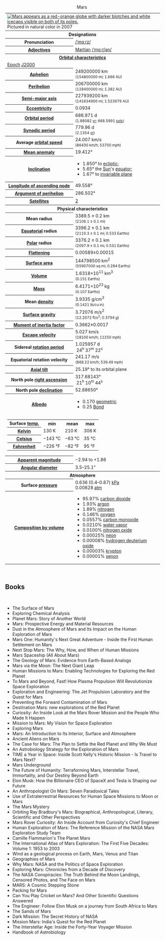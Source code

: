 <table class="infobox"><caption class="fn org">Mars&nbsp;</caption>
<tbody>
<tr>
<td colspan="2"><a class="image" title="Mars appears as a red-orange globe with darker blotches and white icecaps visible on both of its poles." href="mars.png"><img src="mars.png" srcset="mars.png" alt="Mars appears as a red-orange globe with darker blotches and white icecaps visible on both of its poles." width="220" height="220" data-file-width="2205" data-file-height="2205" /></a>
<div>Pictured in natural color in 2007</div>
</td>
</tr>
<tr>
<th colspan="2">Designations</th>
</tr>
<tr>
<th scope="row">Pronunciation</th>
<td><span class="rt-commentedText nowrap"><span class="IPA nopopups noexcerpt"><a title="Help:IPA/English" href="https://en.wikipedia.org/wiki/Help:IPA/English">/<span title="/ˈ/: primary stress follows">ˈ</span><span title="'m' in 'my'">m</span><span title="/ɑːr/: 'ar' in 'far'">ɑːr</span><span title="'z' in 'zoom'">z</span>/</a></span>&nbsp;</span></td>
</tr>
<tr>
<th scope="row"><a title="List of adjectivals and demonyms of astronomical bodies" href="https://en.wikipedia.org/wiki/List_of_adjectivals_and_demonyms_of_astronomical_bodies">Adjectives</a></th>
<td><a title="Martian" href="https://en.wikipedia.org/wiki/Martian">Martian</a>&nbsp;<span class="rt-commentedText nowrap"><span class="IPA nopopups noexcerpt"><a title="Help:IPA/English" href="https://en.wikipedia.org/wiki/Help:IPA/English">/<span title="/ˈ/: primary stress follows">ˈ</span><span title="'m' in 'my'">m</span><span title="/ɑːr/: 'ar' in 'far'">ɑːr</span><span title="/ʃ/: 'sh' in 'shy'">ʃ</span><span title="/ən/: 'on' in 'button'">ən</span>/</a></span></span></td>
</tr>
<tr>
<th colspan="2"><a title="Osculating orbit" href="https://en.wikipedia.org/wiki/Osculating_orbit">Orbital characteristics</a></th>
</tr>
<tr>
<td colspan="2"><a title="Epoch (astronomy)" href="https://en.wikipedia.org/wiki/Epoch_(astronomy)">Epoch</a>&nbsp;<a class="mw-redirect" title="J2000" href="https://en.wikipedia.org/wiki/J2000">J2000</a></td>
</tr>
<tr>
<th scope="row"><a class="mw-redirect" title="Perihelion and aphelion" href="https://en.wikipedia.org/wiki/Perihelion_and_aphelion">Aphelion</a></th>
<td>249200000&nbsp;km<br /><small>(154800000&nbsp;mi; 1.666&nbsp;AU)</small></td>
</tr>
<tr>
<th scope="row"><a class="mw-redirect" title="Perihelion and aphelion" href="https://en.wikipedia.org/wiki/Perihelion_and_aphelion">Perihelion</a></th>
<td>206700000&nbsp;km<br /><small>(128400000&nbsp;mi; 1.382&nbsp;AU)</small></td>
</tr>
<tr>
<th scope="row">
<div><a title="Semi-major and semi-minor axes" href="https://en.wikipedia.org/wiki/Semi-major_and_semi-minor_axes">Semi-major axis</a></div>
</th>
<td>227939200&nbsp;km<br /><small>(141634900&nbsp;mi;&nbsp;1.523679&nbsp;AU)</small></td>
</tr>
<tr>
<th scope="row"><a title="Orbital eccentricity" href="https://en.wikipedia.org/wiki/Orbital_eccentricity">Eccentricity</a></th>
<td><span class="nowrap">0.0934</span></td>
</tr>
<tr>
<th scope="row">
<div><a title="Orbital period" href="https://en.wikipedia.org/wiki/Orbital_period">Orbital period</a></div>
</th>
<td>686.971&nbsp;d<br /><small>(1.88082&nbsp;<a class="mw-redirect" title="Annum" href="https://en.wikipedia.org/wiki/Annum">yr</a>;&nbsp;<span class="nowrap">668.5991</span>&nbsp;<a title="Timekeeping on Mars" href="https://en.wikipedia.org/wiki/Timekeeping_on_Mars">sols</a>)</small></td>
</tr>
<tr>
<th scope="row">
<div><a title="Orbital period" href="https://en.wikipedia.org/wiki/Orbital_period">Synodic period</a></div>
</th>
<td>779.96&nbsp;d<br /><small>(2.1354&nbsp;<a class="mw-redirect" title="Annum" href="https://en.wikipedia.org/wiki/Annum">yr</a>)</small></td>
</tr>
<tr>
<th scope="row">
<div>Average&nbsp;<a title="Orbital speed" href="https://en.wikipedia.org/wiki/Orbital_speed">orbital speed</a></div>
</th>
<td>24.007&nbsp;km/s<br /><small>(86430&nbsp;km/h;&nbsp;53700&nbsp;mph)</small></td>
</tr>
<tr>
<th scope="row">
<div><a title="Mean anomaly" href="https://en.wikipedia.org/wiki/Mean_anomaly">Mean anomaly</a></div>
</th>
<td>19.412&deg;</td>
</tr>
<tr>
<th scope="row"><a title="Orbital inclination" href="https://en.wikipedia.org/wiki/Orbital_inclination">Inclination</a></th>
<td>
<div class="plainlist nowrap">
<ul>
<li><span class="nowrap">1.850&deg;</span>&nbsp;to&nbsp;<a title="Ecliptic" href="https://en.wikipedia.org/wiki/Ecliptic">ecliptic</a>;</li>
<li><span class="nowrap">5.65&deg;</span>&nbsp;the&nbsp;<a title="Sun" href="https://en.wikipedia.org/wiki/Sun">Sun</a>'s&nbsp;<a title="Equator" href="https://en.wikipedia.org/wiki/Equator">equator</a>;</li>
<li><span class="nowrap">1.67&deg;</span>&nbsp;to&nbsp;<a title="Invariable plane" href="https://en.wikipedia.org/wiki/Invariable_plane">invariable plane</a></li>
</ul>
</div>
</td>
</tr>
<tr>
<th scope="row">
<div><a title="Longitude of the ascending node" href="https://en.wikipedia.org/wiki/Longitude_of_the_ascending_node">Longitude&nbsp;of ascending&nbsp;node</a></div>
</th>
<td><span class="nowrap">49.558&deg;</span></td>
</tr>
<tr>
<th scope="row">
<div><a title="Argument of periapsis" href="https://en.wikipedia.org/wiki/Argument_of_periapsis">Argument&nbsp;of perihelion</a></div>
</th>
<td><span class="nowrap">286.502&deg;</span></td>
</tr>
<tr>
<th scope="row"><a title="Natural satellite" href="https://en.wikipedia.org/wiki/Natural_satellite">Satellites</a></th>
<td><a title="Moons of Mars" href="https://en.wikipedia.org/wiki/Moons_of_Mars">2</a></td>
</tr>
<tr>
<th colspan="2"><span id="Infobox_Physical_characteristics"></span>Physical characteristics</th>
</tr>
<tr>
<th scope="row">
<div>Mean radius</div>
</th>
<td>3389.5&nbsp;&plusmn;&nbsp;0.2&nbsp;km<br /><small>(2106.1&nbsp;&plusmn;&nbsp;0.1&nbsp;mi)</small></td>
</tr>
<tr>
<th scope="row">
<div><a title="Equator" href="https://en.wikipedia.org/wiki/Equator">Equatorial</a>&nbsp;radius</div>
</th>
<td>3396.2&nbsp;&plusmn;&nbsp;0.1&nbsp;km<br /><small>(2110.3&nbsp;&plusmn;&nbsp;0.1&nbsp;mi; 0.533 Earths)</small></td>
</tr>
<tr>
<th scope="row">
<div><a title="Geographical pole" href="https://en.wikipedia.org/wiki/Geographical_pole">Polar</a>&nbsp;radius</div>
</th>
<td>3376.2&nbsp;&plusmn;&nbsp;0.1&nbsp;km<br /><small>(2097.9&nbsp;&plusmn;&nbsp;0.1&nbsp;mi; 0.531 Earths)</small></td>
</tr>
<tr>
<th scope="row"><a title="Flattening" href="https://en.wikipedia.org/wiki/Flattening">Flattening</a></th>
<td><span class="nowrap">0.00589&plusmn;0.00015</span></td>
</tr>
<tr>
<th scope="row">
<div><a title="Spheroid" href="https://en.wikipedia.org/wiki/Spheroid#Surface_area">Surface area</a></div>
</th>
<td>144798500&nbsp;km<sup>2</sup><br /><small>(55907000&nbsp;sq&nbsp;mi; 0.284 Earths)</small></td>
</tr>
<tr>
<th scope="row"><a title="Volume" href="https://en.wikipedia.org/wiki/Volume">Volume</a></th>
<td><span class="nowrap">1.6318&times;10<sup>11</sup>&nbsp;km<sup>3</sup></span><br /><small>(0.151 Earths)</small></td>
</tr>
<tr>
<th scope="row"><a title="Mass" href="https://en.wikipedia.org/wiki/Mass">Mass</a></th>
<td><span class="nowrap">6.4171&times;10<sup>23</sup>&nbsp;kg</span><br /><small>(0.107 Earths)</small></td>
</tr>
<tr>
<th scope="row">
<div>Mean&nbsp;<a title="Density" href="https://en.wikipedia.org/wiki/Density">density</a></div>
</th>
<td>3.9335&nbsp;g/cm<sup>3</sup><br /><small>(0.1421&nbsp;lb/cu&nbsp;in)</small></td>
</tr>
<tr>
<th scope="row">
<div><a title="Surface gravity" href="https://en.wikipedia.org/wiki/Surface_gravity">Surface gravity</a></div>
</th>
<td>3.72076&nbsp;m/s<sup>2</sup><br /><small>(12.2072&nbsp;ft/s<sup>2</sup>; 0.3794&nbsp;<em><a title="G-force" href="https://en.wikipedia.org/wiki/G-force">g</a></em>)</small></td>
</tr>
<tr>
<th scope="row">
<div><a title="Moment of inertia factor" href="https://en.wikipedia.org/wiki/Moment_of_inertia_factor">Moment of inertia factor</a></div>
</th>
<td><span class="nowrap">0.3662&plusmn;0.0017</span></td>
</tr>
<tr>
<th scope="row">
<div><a title="Escape velocity" href="https://en.wikipedia.org/wiki/Escape_velocity">Escape velocity</a></div>
</th>
<td>5.027&nbsp;km/s<br /><small>(18100&nbsp;km/h;&nbsp;11250&nbsp;mph)</small></td>
</tr>
<tr>
<th scope="row">
<div>Sidereal&nbsp;<a title="Rotation period" href="https://en.wikipedia.org/wiki/Rotation_period">rotation period</a></div>
</th>
<td><span class="nowrap">1.025957&nbsp;d</span><br />&nbsp;24<sup>h</sup>&nbsp;37<sup>m</sup>&nbsp;22<sup>s</sup></td>
</tr>
<tr>
<th scope="row">
<div>Equatorial rotation&nbsp;velocity</div>
</th>
<td>241.17&nbsp;m/s<br /><small>(868.22&nbsp;km/h; 539.49&nbsp;mph)</small></td>
</tr>
<tr>
<th scope="row">
<div><a title="Axial tilt" href="https://en.wikipedia.org/wiki/Axial_tilt">Axial tilt</a></div>
</th>
<td><span class="nowrap">25.19&deg;</span>&nbsp;to its orbital plane</td>
</tr>
<tr>
<th scope="row">
<div>North&nbsp;pole&nbsp;<span class="nowrap"><a title="Right ascension" href="https://en.wikipedia.org/wiki/Right_ascension">right ascension</a></span></div>
</th>
<td><span class="nowrap">317.68143&deg;</span><br />&nbsp;21<sup>h</sup>&nbsp;10<sup>m</sup>&nbsp;44<sup>s</sup></td>
</tr>
<tr>
<th scope="row">
<div>North&nbsp;pole&nbsp;<a title="Declination" href="https://en.wikipedia.org/wiki/Declination">declination</a></div>
</th>
<td><span class="nowrap">52.88650&deg;</span></td>
</tr>
<tr>
<th scope="row"><a title="Albedo" href="https://en.wikipedia.org/wiki/Albedo">Albedo</a></th>
<td>
<div class="plainlist nowrap">
<ul>
<li>0.170&nbsp;<a title="Geometric albedo" href="https://en.wikipedia.org/wiki/Geometric_albedo">geometric</a></li>
<li>0.25&nbsp;<a title="Bond albedo" href="https://en.wikipedia.org/wiki/Bond_albedo">Bond</a></li>
</ul>
</div>
</td>
</tr>
<tr>
<td colspan="2">
<table>
<tbody>
<tr>
<th>Surface&nbsp;<a title="Temperature" href="https://en.wikipedia.org/wiki/Temperature">temp.</a></th>
<th>min</th>
<th>mean</th>
<th>max</th>
</tr>
<tr>
<th><a title="Kelvin" href="https://en.wikipedia.org/wiki/Kelvin">Kelvin</a></th>
<td>130&nbsp;K</td>
<td>210&nbsp;K</td>
<td>308&nbsp;K</td>
</tr>
<tr>
<th><a title="Celsius" href="https://en.wikipedia.org/wiki/Celsius">Celsius</a></th>
<td>&minus;143&nbsp;&deg;C</td>
<td>&minus;63&nbsp;&deg;C</td>
<td>35&nbsp;&deg;C</td>
</tr>
<tr>
<th><a title="Fahrenheit" href="https://en.wikipedia.org/wiki/Fahrenheit">Fahrenheit</a></th>
<td>&minus;226&nbsp;&deg;F</td>
<td>&minus;82&nbsp;&deg;F</td>
<td>95&nbsp;&deg;F</td>
</tr>
</tbody>
</table>
</td>
</tr>
<tr>
<th scope="row">
<div><a title="Apparent magnitude" href="https://en.wikipedia.org/wiki/Apparent_magnitude">Apparent magnitude</a></div>
</th>
<td>&minus;2.94 to +1.86</td>
</tr>
<tr>
<th scope="row">
<div><a title="Angular diameter" href="https://en.wikipedia.org/wiki/Angular_diameter">Angular diameter</a></div>
</th>
<td>3.5&ndash;25.1"</td>
</tr>
<tr>
<th colspan="2">Atmosphere</th>
</tr>
<tr>
<th scope="row">
<div>Surface&nbsp;<a title="Atmospheric pressure" href="https://en.wikipedia.org/wiki/Atmospheric_pressure">pressure</a></div>
</th>
<td>0.636 (0.4&ndash;0.87)&nbsp;<a title="Pascal (unit)" href="https://en.wikipedia.org/wiki/Pascal_(unit)">kPa</a><br />0.00628&nbsp;<a class="mw-redirect" title="Atmosphere (unit)" href="https://en.wikipedia.org/wiki/Atmosphere_(unit)">atm</a></td>
</tr>
<tr>
<th scope="row"><a title="Atmospheric chemistry" href="https://en.wikipedia.org/wiki/Atmospheric_chemistry#Atmospheric_composition">Composition by volume</a></th>
<td>
<div class="plainlist">
<ul>
<li>95.97%&nbsp;<a title="Carbon dioxide" href="https://en.wikipedia.org/wiki/Carbon_dioxide">carbon dioxide</a></li>
<li>1.93%&nbsp;<a title="Argon" href="https://en.wikipedia.org/wiki/Argon">argon</a></li>
<li>1.89%&nbsp;<a title="Nitrogen" href="https://en.wikipedia.org/wiki/Nitrogen">nitrogen</a></li>
<li>0.146%&nbsp;<a title="Oxygen" href="https://en.wikipedia.org/wiki/Oxygen">oxygen</a></li>
<li>0.0557%&nbsp;<a title="Carbon monoxide" href="https://en.wikipedia.org/wiki/Carbon_monoxide">carbon monoxide</a></li>
<li>0.0210%&nbsp;<a title="Water vapor" href="https://en.wikipedia.org/wiki/Water_vapor">water vapor</a></li>
<li>0.0100%&nbsp;<a title="Nitrogen oxide" href="https://en.wikipedia.org/wiki/Nitrogen_oxide">nitrogen oxide</a></li>
<li>0.00025%&nbsp;<a title="Neon" href="https://en.wikipedia.org/wiki/Neon">neon</a></li>
<li>0.00008%&nbsp;<a title="Semiheavy water" href="https://en.wikipedia.org/wiki/Semiheavy_water">hydrogen deuterium oxide</a></li>
<li>0.00003%&nbsp;<a title="Krypton" href="https://en.wikipedia.org/wiki/Krypton">krypton</a></li>
<li>0.00001%&nbsp;<a title="Xenon" href="https://en.wikipedia.org/wiki/Xenon">xenon</a></li>
</ul>
</div>
</td>
</tr>
</tbody>
</table>

</br>
<h2> Books </h2>
</br>

<ul>

                             

 <li><a target="_blank" href="https://github.com/manjunath5496/Books-about-Mars/blob/master/mars(1).pdf" style="text-decoration:none;">The Surface of Mars</a></li>

 <li><a target="_blank" href="https://github.com/manjunath5496/Books-about-Mars/blob/master/mars(2).pdf" style="text-decoration:none;">Exploring
Chemical Analysis </a></li>

<li><a target="_blank" href="https://github.com/manjunath5496/Books-about-Mars/blob/master/mars(3).pdf" style="text-decoration:none;">Planet Mars: Story of Another World</a></li>
 <li><a target="_blank" href="https://github.com/manjunath5496/Books-about-Mars/blob/master/mars(4).pdf" style="text-decoration:none;">Mars: Prospective Energy and Material Resources</a></li>                              
<li><a target="_blank" href="https://github.com/manjunath5496/Books-about-Mars/blob/master/mars(5).pdf" style="text-decoration:none;">Dust in the Atmosphere of Mars and Its Impact on the Human Exploration of Mars</a></li>
<li><a target="_blank" href="https://github.com/manjunath5496/Books-about-Mars/blob/master/mars(6).pdf" style="text-decoration:none;">Mars One: Humanity's Next Great Adventure - Inside the First Human Settlement on Mars</a></li>
 <li><a target="_blank" href="https://github.com/manjunath5496/Books-about-Mars/blob/master/mars(7).pdf" style="text-decoration:none;">Next Stop Mars: The Why, How, and When of Human Missions</a></li>

 <li><a target="_blank" href="https://github.com/manjunath5496/Books-about-Mars/blob/master/mars(8).pdf" style="text-decoration:none;">Mars Spaceship (All About Mars)</a></li>
   <li><a target="_blank" href="https://github.com/manjunath5496/Books-about-Mars/blob/master/mars(9).pdf" style="text-decoration:none;">The Geology of Mars: Evidence from Earth-Based Analogs</a></li>
  
   
 <li><a target="_blank" href="https://github.com/manjunath5496/Books-about-Mars/blob/master/mars(10).pdf" style="text-decoration:none;">Mars via the Moon: The Next Giant Leap</a></li>                              
<li><a target="_blank" href="https://github.com/manjunath5496/Books-about-Mars/blob/master/mars(11).pdf" style="text-decoration:none;"> Human Missions to Mars: Enabling Technologies for Exploring the Red Planet</a></li>
<li><a target="_blank" href="https://github.com/manjunath5496/Books-about-Mars/blob/master/mars(12).pdf" style="text-decoration:none;">To Mars and Beyond, Fast! How Plasma Propulsion Will Revolutionize Space Exploration</a></li>
<li><a target="_blank" href="https://github.com/manjunath5496/Books-about-Mars/blob/master/mars(13).pdf" style="text-decoration:none;">Exploration and Engineering:
The Jet Propulsion Laboratory and the Quest for Mars</a></li>

<li><a target="_blank" href="https://github.com/manjunath5496/Books-about-Mars/blob/master/mars(14).pdf" style="text-decoration:none;">Preventing the Forward Contamination of Mars</a></li>
                              
<li><a target="_blank" href="https://github.com/manjunath5496/Books-about-Mars/blob/master/mars(15).pdf" style="text-decoration:none;">Destination Mars: new explorations of the Red Planet</a></li>

<li><a target="_blank" href="https://github.com/manjunath5496/Books-about-Mars/blob/master/mars(16).pdf" style="text-decoration:none;">Curiosity: An Inside Look at the Mars Rover Mission and the People Who Made It Happen</a></li>

  <li><a target="_blank" href="https://github.com/manjunath5496/Books-about-Mars/blob/master/mars(17).pdf" style="text-decoration:none;">Mission to Mars: My Vision for Space Exploration</a></li>   
  
<li><a target="_blank" href="https://github.com/manjunath5496/Books-about-Mars/blob/master/mars(18).pdf" style="text-decoration:none;">Exploring Mars</a></li> 

  
<li><a target="_blank" href="https://github.com/manjunath5496/Books-about-Mars/blob/master/mars(19).pdf" style="text-decoration:none;">Mars: An Introduction to Its Interior, Surface and Atmosphere</a></li> 

<li><a target="_blank" href="https://github.com/manjunath5496/Books-about-Mars/blob/master/mars(20).pdf" style="text-decoration:none;">Ancient Aliens on Mars</a></li>

<li><a target="_blank" href="https://github.com/manjunath5496/Books-about-Mars/blob/master/mars(21).pdf" style="text-decoration:none;">The Case for Mars: The Plan to Settle the Red Planet and Why We Must</a></li>
<li><a target="_blank" href="https://github.com/manjunath5496/Books-about-Mars/blob/master/mars(22).pdf" style="text-decoration:none;">An Astrobiology Strategy for the Exploration of Mars</a></li> 
 <li><a target="_blank" href="https://github.com/manjunath5496/Books-about-Mars/blob/master/mars(23).pdf" style="text-decoration:none;">TIME a Year in Space: Inside Scott Kelly's Historic Mission - Is Travel to Mars Next?</a></li> 
 

   <li><a target="_blank" href="https://github.com/manjunath5496/Books-about-Mars/blob/master/mars(24).pdf" style="text-decoration:none;">Mars Underground</a></li>


<li><a target="_blank" href="https://github.com/manjunath5496/Books-about-Mars/blob/master/mars(25).pdf" style="text-decoration:none;">The Future of Humanity: Terraforming Mars, Interstellar Travel, Immortality, and Our Destiny Beyond Earth</a></li> 

<li><a target="_blank" href="https://github.com/manjunath5496/Books-about-Mars/blob/master/mars(26).pdf" style="text-decoration:none;">Elon Musk: How the Billionaire CEO of SpaceX and Tesla is Shaping our Future</a></li>

<li><a target="_blank" href="https://github.com/manjunath5496/Books-about-Mars/blob/master/mars(27).pdf" style="text-decoration:none;">An Anthropologist On Mars: Seven Paradoxical Tales</a></li>
<li><a target="_blank" href="https://github.com/manjunath5496/Books-about-Mars/blob/master/mars(28).pdf" style="text-decoration:none;">Use of Extraterrestrial
Resources for Human Space Missions to Moon or Mars</a></li> 
 <li><a target="_blank" href="https://github.com/manjunath5496/Books-about-Mars/blob/master/mars(29).pdf" style="text-decoration:none;">The Mars Mystery</a></li> 
 

   <li><a target="_blank" href="https://github.com/manjunath5496/Books-about-Mars/blob/master/mars(30).pdf" style="text-decoration:none;">Orbiting Ray
Bradbury's Mars: Biographical, Anthropological, Literary, Scientific and Other Perspectives</a></li>



<li><a target="_blank" href="https://github.com/manjunath5496/Books-about-Mars/blob/master/mars(31).pdf" style="text-decoration:none;">Mars Rover Curiosity: An Inside Account from Curiosity's Chief Engineer</a></li> 

<li><a target="_blank" href="https://github.com/manjunath5496/Books-about-Mars/blob/master/mars(32).pdf" style="text-decoration:none;">Human Exploration of Mars: The Reference Mission of the NASA Mars Exploration Study Team</a></li>

<li><a target="_blank" href="https://github.com/manjunath5496/Books-about-Mars/blob/master/mars(33).pdf" style="text-decoration:none;">Camille Flammarion's The Planet Mars</a></li> 

<li><a target="_blank" href="https://github.com/manjunath5496/Books-about-Mars/blob/master/mars(34).pdf" style="text-decoration:none;">The International Atlas of Mars Exploration: The First Five Decades: Volume 1: 1953 to 2003</a></li>

<li><a target="_blank" href="https://github.com/manjunath5496/Books-about-Mars/blob/master/mars(35).pdf" style="text-decoration:none;">Wind as a geological process
on Earth, Mars, Venus and Titan</a></li>

<li><a target="_blank" href="https://github.com/manjunath5496/Books-about-Mars/blob/master/mars(36).pdf" style="text-decoration:none;">Geographies of Mars
</a></li>

<li><a target="_blank" href="https://github.com/manjunath5496/Books-about-Mars/blob/master/mars(37).pdf" style="text-decoration:none;">Why Mars: NASA and the Politics of Space Exploration</a></li>


<li><a target="_blank" href="https://github.com/manjunath5496/Books-about-Mars/blob/master/mars(38).pdf" style="text-decoration:none;">Exploring Mars: Chronicles from a Decade of Discovery</a></li> 

<li><a target="_blank" href="https://github.com/manjunath5496/Books-about-Mars/blob/master/mars(39).pdf" style="text-decoration:none;">The NASA Conspiracies: The Truth Behind the Moon Landings, Censored Photos, and The Face on Mars</a></li>


<li><a target="_blank" href="https://github.com/manjunath5496/Books-about-Mars/blob/master/mars(40).pdf" style="text-decoration:none;">MARS: A Cosmic Stepping Stone</a></li>

<li><a target="_blank" href="https://github.com/manjunath5496/Books-about-Mars/blob/master/mars(41).pdf" style="text-decoration:none;">Packing for Mars
</a></li>

<li><a target="_blank" href="https://github.com/manjunath5496/Books-about-Mars/blob/master/mars(42).pdf" style="text-decoration:none;">Can You Play Cricket on Mars? And Other Scientific Questions Answered</a></li>


<li><a target="_blank" href="https://github.com/manjunath5496/Books-about-Mars/blob/master/mars(43).pdf" style="text-decoration:none;">The Engineer: Follow Elon Musk on a journey from South Africa to Mars</a></li>

<li><a target="_blank" href="https://github.com/manjunath5496/Books-about-Mars/blob/master/mars(44).pdf" style="text-decoration:none;">The Sands of Mars
</a></li>

<li><a target="_blank" href="https://github.com/manjunath5496/Books-about-Mars/blob/master/mars(45).pdf" style="text-decoration:none;">Dark Mission: The Secret History of NASA</a></li>


<li><a target="_blank" href="https://github.com/manjunath5496/Books-about-Mars/blob/master/mars(46).pdf" style="text-decoration:none;">Mission Mars: India's Quest for
the Red Planet</a></li>

<li><a target="_blank" href="https://github.com/manjunath5496/Books-about-Mars/blob/master/mars(47).pdf" style="text-decoration:none;">The Interstellar Age: Inside the Forty-Year Voyager Mission
</a></li>

<li><a target="_blank" href="https://github.com/manjunath5496/Books-about-Mars/blob/master/mars(48).pdf" style="text-decoration:none;">Handbook of Astrobiology
</a></li>




</ul>
